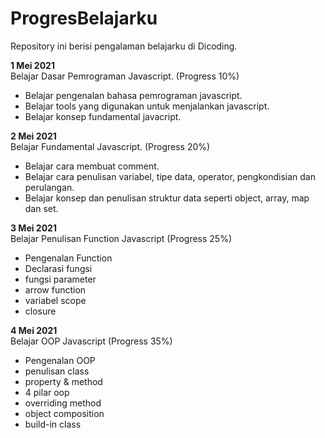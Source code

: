 # ProgresBelajarku
Repository ini berisi pengalaman belajarku di Dicoding.

**1 Mei 2021**  
Belajar Dasar Pemrograman Javascript. (Progress 10%)
  * Belajar pengenalan bahasa pemrograman javascript.
  * Belajar tools yang digunakan untuk menjalankan javascript.
  * Belajar konsep fundamental javacript.

**2 Mei 2021**  
Belajar Fundamental Javascript. (Progress 20%)
  * Belajar cara membuat comment.
  * Belajar cara penulisan variabel, tipe data, operator, pengkondisian dan perulangan.
  * Belajar konsep dan penulisan struktur data seperti object, array, map dan set.

**3 Mei 2021**  
Belajar Penulisan Function Javascript (Progress 25%)
  * Pengenalan Function
  * Declarasi fungsi
  * fungsi parameter
  * arrow function
  * variabel scope
  * closure
 
**4 Mei 2021**  
Belajar OOP Javascript (Progress 35%)
  * Pengenalan OOP
  * penulisan class
  * property & method
  * 4 pilar oop
  * overriding method
  * object composition
  * build-in class


